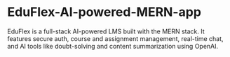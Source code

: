 # EduFlex-AI-powered-MERN-app
EduFlex is a full-stack AI-powered LMS built with the MERN stack. It features secure auth, course and assignment management, real-time chat, and AI tools like doubt-solving and content summarization using OpenAI.
